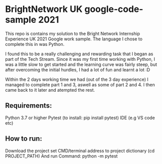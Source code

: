 # BrightNetwork UK google-code-sample 2021


This repo is contains my solution to the Bright Network Internship Experience UK 2021 Google work sample. The language I chose to complete this in was Python.

I found this to be a  really challenging and rewarding task that I began as part of the Tech Stream.
Since it was my first time working with Python, I was a little slow to get started and the learning curve was fairly steep, but after overcoming the initial hurdles, I had a lot of fun and learnt a lot :D

Within the 2 days working time we had (out of the 3 day experience) I managed to complete part 1 and 3, aswell as some of part 2 and 4. I then came back to it later and atempted the rest.

## Requirements:
Python 3.7 or higher
Pytest (to install: pip install pytest)
IDE (e.g VS code etc)

## How to run:
Download the project
set CMD/terminal address to project dictionary (cd PROJECT_PATH)
And run Command: python -m pytest
